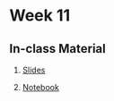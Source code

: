 # Week 11

## In-class Material

1. [Slides](../slides/w11.pdf)

2. [Notebook](../code/week11/week11.zip)
